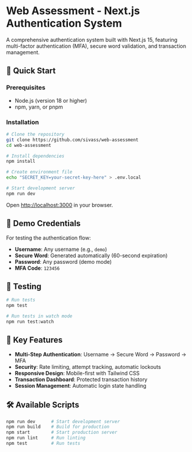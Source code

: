 # Web Assessment - Next.js Authentication System

A comprehensive authentication system built with Next.js 15, featuring multi-factor authentication (MFA), secure word validation, and transaction management.

## 🚀 Quick Start

### Prerequisites
- Node.js (version 18 or higher)
- npm, yarn, or pnpm

### Installation

```bash
# Clone the repository
git clone https://github.com/sivass/web-assessment
cd web-assessment

# Install dependencies
npm install

# Create environment file
echo "SECRET_KEY=your-secret-key-here" > .env.local

# Start development server
npm run dev
```

Open [http://localhost:3000](http://localhost:3000) in your browser.

## 🔐 Demo Credentials

For testing the authentication flow:

- **Username**: Any username (e.g., `demo`)
- **Secure Word**: Generated automatically (60-second expiration)
- **Password**: Any password (demo mode)
- **MFA Code**: `123456`

## 🧪 Testing

```bash
# Run tests
npm test

# Run tests in watch mode
npm run test:watch
```

## 📁 Key Features

- **Multi-Step Authentication**: Username → Secure Word → Password → MFA
- **Security**: Rate limiting, attempt tracking, automatic lockouts
- **Responsive Design**: Mobile-first with Tailwind CSS
- **Transaction Dashboard**: Protected transaction history
- **Session Management**: Automatic login state handling

## 🛠️ Available Scripts

```bash
npm run dev      # Start development server
npm run build    # Build for production
npm start        # Start production server
npm run lint     # Run linting
npm test         # Run tests
```


